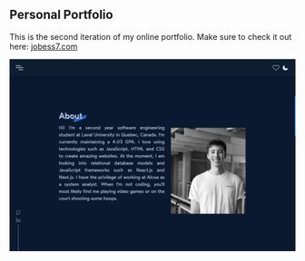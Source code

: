## Personal Portfolio

This is the second iteration of my online portfolio. Make sure to check it out here: [jobess7.com](https://jobess7.com)

![](/src/assets/images/portfolio.png "")
